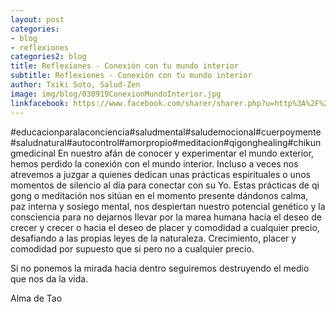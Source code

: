 ```yaml
---
layout: post
categories:
- blog
- reflexiones
categories2: blog
title: Reflexiones - Conexión con tu mundo interior
subtitle: Reflexiones - Conexión con tu mundo interior
author: Txiki Soto, Salud-Zen
image: img/blog/030919ConexionMundoInterior.jpg
linkfacebook: https://www.facebook.com/sharer/sharer.php?u=http%3A%2F%2Fwww.salud-zen.com%2Fblog%2Freflexiones%2F2019%2F09%2F03%2Freflexiones-conexion-mundo-interior.html&amp;src=sdkpreparse
---
```

#educacionparalaconciencia#saludmental#saludemocional#cuerpoymente#saludnatural#autocontrol#amorpropio#meditacion#qigonghealing#chikungmedicinal
En nuestro afán de conocer y experimentar el mundo exterior, hemos perdido la conexión con el mundo interior. Incluso a veces nos atrevemos a juzgar a quienes dedican unas prácticas espirituales o unos momentos de silencio al día para conectar con su Yo. Estas prácticas de qi gong o meditación nos sitúan en el momento presente dándonos calma, paz interna y sosiego mental, nos despiertan nuestro potencial genético y la consciencia para no dejarnos llevar por la marea humana hacia el deseo de crecer y crecer o hacia el deseo de placer y comodidad a cualquier precio, desafiando a las propias leyes de la naturaleza. Crecimiento, placer y comodidad por supuesto que si pero no a cualquier precio.   

Si no ponemos la mirada hacia dentro seguiremos destruyendo el medio que nos da la vida.

Alma de Tao
